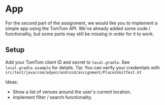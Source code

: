# App

For the second part of the assignment, we would like you to implement a simple app using the TomTom API.
We've already added some code / functionality, but some parts may still be missing in order for it to work.

## Setup
Add your TomTom client ID and secret to `local.gradle`. See `local.gradle.example` for details.
Tip: You can verify your credentials with `src/test/java/com/adyen/android/assignment/PlacesUnitTest.kt`


Ideas:
- Show a list of venues around the user's current location.
- Implement filter / search functionality.
